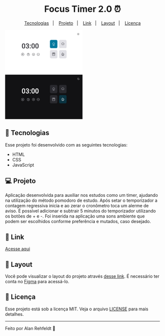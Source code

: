 <h1 align="center">
  Focus Timer 2.0 ⏰
</h1>

<p align="center">
  <a href="#-tecnologias">Tecnologias</a>&nbsp;&nbsp;&nbsp;|&nbsp;&nbsp;&nbsp;
  <a href="#-projeto">Projeto</a>&nbsp;&nbsp;&nbsp;|&nbsp;&nbsp;&nbsp;
  <a href="#-link">Link</a>&nbsp;&nbsp;&nbsp;|&nbsp;&nbsp;&nbsp;
  <a href="#-layout">Layout</a>&nbsp;&nbsp;&nbsp;|&nbsp;&nbsp;&nbsp;
  <a href="#memo-licença">Licença</a>
</p>

<span align="center">
  <img alt="Imagem da landing page" src="./image1.png" width="50%">
</span>
<span align="center">
  <img alt="Imagem da landing page" src="./image2.png" width="50%">
</span>

## 🚀 Tecnologias

Esse projeto foi desenvolvido com as seguintes tecnologias:

- HTML
- CSS
- JavaScript

## 💻 Projeto

Aplicação desenvolvida para auxiliar nos estudos como um timer, ajudando na utilização do método pomodoro de estudo. Após setar o temporizador a contagem regressiva inicia e ao zerar o cronômetro toca um alerme de aviso.
É possível adicionar e subtrair 5 minutos do temporizador utilizando os botões de + e -.
Foi inserida na aplicação uma sons ambiente que podem ser escolhidos conforme preferência e mutados, caso desejado.

## 🔗 Link
[Acesse aqui](https://alanrehfeldt.github.io/ExplorerStage05-Timer2.0/)

## 🔖 Layout

Você pode visualizar o layout do projeto através [desse link](https://www.figma.com/file/uAhzPyKmAuAtdzn9exkFUH/Stage-05---Dark-Mode-FocusTimer-(Copy)?node-id=0%3A1&t=Y423nJInjU8eJ7r2-0). É necessário ter conta no [Figma](https://figma.com) para acessá-lo.

## :memo: Licença

Esse projeto está sob a licença MIT. Veja o arquivo [LICENSE](LICENSE.md) para mais detalhes.

---

Feito por Alan Rehfeldt :wave: 
